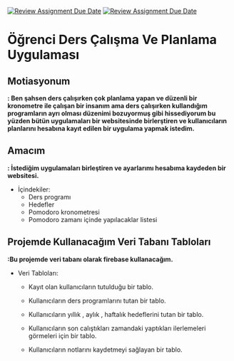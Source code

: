 [![Review Assignment Due Date](https://classroom.github.com/assets/deadline-readme-button-24ddc0f5d75046c5622901739e7c5dd533143b0c8e959d652212380cedb1ea36.svg)](https://classroom.github.com/a/uelKf0-p)
[![Review Assignment Due Date](https://classroom.github.com/assets/deadline-readme-button-8d59dc4de5201274e310e4c54b9627a8934c3b88527886e3b421487c677d23eb.svg)](https://classroom.github.com/a/uelKf0-p)

# Öğrenci Ders Çalışma Ve Planlama Uygulaması

## Motiasyonum

**: Ben şahsen ders çalışırken çok planlama yapan ve düzenli bir kronometre ile çalışan bir insanım ama ders çalışırken kullandığım programların ayrı olması düzenimi bozuyormuş gibi hissediyorum bu yüzden bütün uygulamaları bir websitesinde birlerştiren ve kullanıcıların planlarını hesabına kayıt edilen bir uygulama yapmak istedim.**

## Amacım

**: İstediğim uygulamaları birleştiren ve ayarlarımı hesabıma kaydeden bir websitesi.**

* İçindekiler:
    * Ders programı
    * Hedefler
    * Pomodoro kronometresi
    * Pomodoro zamanı içinde yapılacaklar listesi


## Projemde Kullanacağım Veri Tabanı Tabloları

**:Bu projemde veri tabanı olarak firebase kullanacağım.**

* Veri Tabloları:
    * Kayıt olan kullanıcıların tutulduğu bir tablo.

    * Kullanıcıların ders programlarını tutan bir tablo.

    * Kullanıcıların yıllık , aylık , haftalık hedeflerini tutan bir tablo.

    * Kullanıcıların son calıştıkları zamandaki yaptıkları ilerlemeleri görmeleri için bir tablo.

    * Kullanıcıların notlarını kaydetmeyi sağlayan bir tablo.
